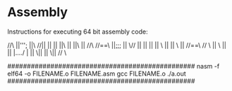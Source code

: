 # Assembly
Instructions for executing 64 bit assembly code:


   //\\   ||''';   ||\\  //|| ||     || ||\\  || ||\\  ||   //\\
  //==\\  ||;;;    || \\// || ||     || || \\ || || \\ ||  //==\\
 //    \\ ||  \\   ||      || |\..../ | ||  \\|| ||  \\|| //    \\
 
 
################################################
nasm -f elf64 -o FILENAME.o FILENAME.asm
gcc FILENAME.o
./a.out
################################################
